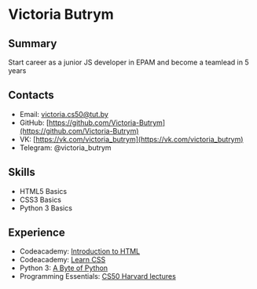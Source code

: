 # Victoria Butrym
## Summary
Start career as a junior JS developer in EPAM and become a teamlead in 5 years
## Contacts 
* Email: victoria.cs50@tut.by
* GitHub: [https://github.com/Victoria-Butrym](https://github.com/Victoria-Butrym)
* VK: [https://vk.com/victoria_butrym](https://vk.com/victoria_butrym)
* Telegram: @victoria_butrym
## Skills
* HTML5 Basics
* CSS3 Basics
* Python 3 Basics
## Experience
* Codeacademy: [Introduction to HTML](https://www.codecademy.com/learn/learn-html)
* Codeacademy: [Learn CSS](https://www.codecademy.com/learn/learn-css)
* Python 3: [A Byte of Python](http://wombat.org.ua/AByteOfPython/AByteofPythonRussian-2.01.pdf)
* Programming Essentials: [CS50 Harvard lectures](https://www.youtube.com/watch?v=Sy_wba7l1UU&list=PLawfWYMUziZqyUL5QDLVbe3j5BKWj42E5)
